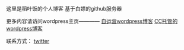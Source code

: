 这里是稻叶饭的个人博客
基于白嫖的github服务器

更多内容请访问wordpress主页————
[自运营wordpress博客](https://sirongzi.xyz/)
[CC托管的wordpress博客](https://sirongzi.day/)

联系方式：
[twitter](https://twitter.com/sirongzi)
